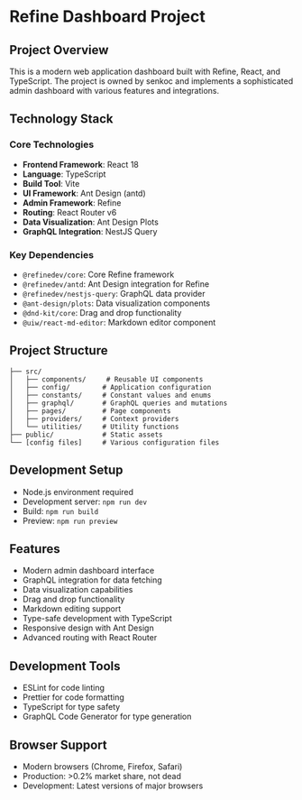 # Refine Dashboard Project

## Project Overview
This is a modern web application dashboard built with Refine, React, and TypeScript. The project is owned by senkoc and implements a sophisticated admin dashboard with various features and integrations.

## Technology Stack

### Core Technologies
- **Frontend Framework**: React 18
- **Language**: TypeScript
- **Build Tool**: Vite
- **UI Framework**: Ant Design (antd)
- **Admin Framework**: Refine
- **Routing**: React Router v6
- **Data Visualization**: Ant Design Plots
- **GraphQL Integration**: NestJS Query

### Key Dependencies
- `@refinedev/core`: Core Refine framework
- `@refinedev/antd`: Ant Design integration for Refine
- `@refinedev/nestjs-query`: GraphQL data provider
- `@ant-design/plots`: Data visualization components
- `@dnd-kit/core`: Drag and drop functionality
- `@uiw/react-md-editor`: Markdown editor component

## Project Structure

```
├── src/
│   ├── components/     # Reusable UI components
│   ├── config/        # Application configuration
│   ├── constants/     # Constant values and enums
│   ├── graphql/       # GraphQL queries and mutations
│   ├── pages/         # Page components
│   ├── providers/     # Context providers
│   └── utilities/     # Utility functions
├── public/            # Static assets
└── [config files]     # Various configuration files
```

## Development Setup
- Node.js environment required
- Development server: `npm run dev`
- Build: `npm run build`
- Preview: `npm run preview`

## Features
- Modern admin dashboard interface
- GraphQL integration for data fetching
- Data visualization capabilities
- Drag and drop functionality
- Markdown editing support
- Type-safe development with TypeScript
- Responsive design with Ant Design
- Advanced routing with React Router

## Development Tools
- ESLint for code linting
- Prettier for code formatting
- TypeScript for type safety
- GraphQL Code Generator for type generation

## Browser Support
- Modern browsers (Chrome, Firefox, Safari)
- Production: >0.2% market share, not dead
- Development: Latest versions of major browsers 